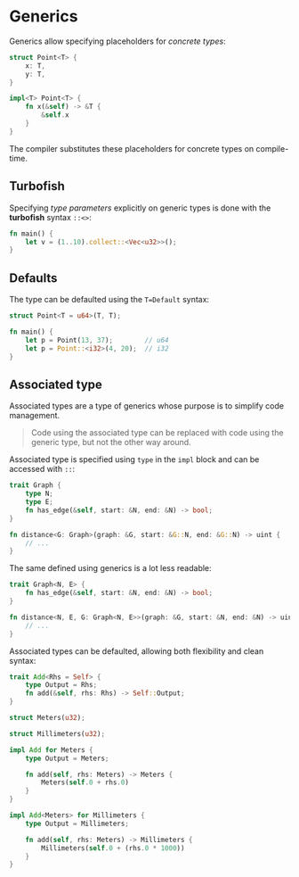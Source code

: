# Generics

Generics allow specifying placeholders for _concrete types_:

```rust
struct Point<T> {
    x: T,
    y: T,
}

impl<T> Point<T> {
    fn x(&self) -> &T {
        &self.x
    }
}
```

The compiler substitutes these placeholders for concrete types on compile-time.

## Turbofish

Specifying _type parameters_ explicitly on generic types is done with the
**turbofish** syntax `::<>`:

```rust
fn main() {
    let v = (1..10).collect::<Vec<u32>>();
}
```

## Defaults

The type can be defaulted using the `T=Default` syntax:

```rust
struct Point<T = u64>(T, T);

fn main() {
    let p = Point(13, 37);        // u64
    let p = Point::<i32>(4, 20);  // i32
}
```

## Associated type

Associated types are a type of generics whose purpose is to simplify code
management.

> Code using the associated type can be replaced with code using the
> generic type, but not the other way around.

Associated type is specified using `type` in the `impl` block and can be
accessed with `::`:

```rust
trait Graph {
    type N;
    type E;
    fn has_edge(&self, start: &N, end: &N) -> bool;
}

fn distance<G: Graph>(graph: &G, start: &G::N, end: &G::N) -> uint {
    // ...
}
```

The same defined using generics is a lot less readable:

```rust
trait Graph<N, E> {
    fn has_edge(&self, start: &N, end: &N) -> bool;
}

fn distance<N, E, G: Graph<N, E>>(graph: &G, start: &N, end: &N) -> uint {
    // ...
}
```

Associated types can be defaulted, allowing both flexibility and clean syntax:

```rust
trait Add<Rhs = Self> {
    type Output = Rhs;
    fn add(&self, rhs: Rhs) -> Self::Output;
}

struct Meters(u32);

struct Millimeters(u32);

impl Add for Meters {
    type Output = Meters;

    fn add(self, rhs: Meters) -> Meters {
        Meters(self.0 + rhs.0)
    }
}

impl Add<Meters> for Millimeters {
    type Output = Millimeters;

    fn add(self, rhs: Meters) -> Millimeters {
        Millimeters(self.0 + (rhs.0 * 1000))
    }
}
```
